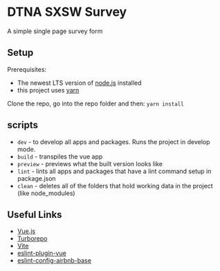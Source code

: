 # DTNA SXSW Survey

A simple single page survey form

## Setup

Prerequisites:

- The newest LTS version of [node.js](https://nodejs.org/en/) installed
- this project uses [yarn](https://yarnpkg.com/getting-started/install)

Clone the repo, go into the repo folder and then: `yarn install`

## scripts

- `dev` - to develop all apps and packages.  Runs the project in develop mode.
- `build` - transpiles the vue app
- `preview` - previews what the built version looks like
- `lint` - lints all apps and packages that have a lint command setup in package.json
- `clean` - deletes all of the folders that hold working data in the project (like node_modules)

## Useful Links

- [Vue.js](https://vuejs.org/)
- [Turborepo](https://turborepo.org/)
- [Vite](https://vitejs.dev/)
- [eslint-plugin-vue](https://eslint.vuejs.org/)
- [eslint-config-airbnb-base](https://www.npmjs.com/package/eslint-config-airbnb-base)

